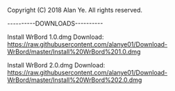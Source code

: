 Copyright (C) 2018 Alan Ye. All rights reserved. 

----------DOWNLOADS----------

Install WrBord 1.0.dmg Download: https://raw.githubusercontent.com/alanye01/Download-WrBord/master/Install%20WrBord%201.0.dmg

Install WrBord 2.0.dmg Download: https://raw.githubusercontent.com/alanye01/Download-WrBord/master/Install%20WrBord%202.0.dmg
